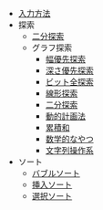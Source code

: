 - [入力方法](https://github.com/yabuki829/algorithm/blob/master/input.py)
- 探索
  - [二分探索](https://github.com/yabuki829/algorithm/blob/master/search/binary_search.py)
  - グラフ探索
    - [幅優先探索](https://github.com/yabuki829/algorithm/tree/master/search/%E3%82%B0%E3%83%A9%E3%83%95%E6%8E%A2%E7%B4%A2/%E5%B9%85%E5%84%AA%E5%85%88)
    - [深さ優先探索](https://github.com/yabuki829/algorithm/tree/master/search/%E3%82%B0%E3%83%A9%E3%83%95%E6%8E%A2%E7%B4%A2/%E6%B7%B1%E3%81%95%E5%84%AA%E5%85%88)
    - [ビット全探索](https://github.com/yabuki829/algorithm/tree/master/%E3%82%A2%E3%83%AB%E3%82%B4%E3%83%AA%E3%82%BA%E3%83%A0/%E6%8E%A2%E7%B4%A2/%E3%83%93%E3%83%83%E3%83%88%E5%85%A8%E6%8E%A2%E7%B4%A2)
    - [線形探索](https://github.com/yabuki829/algorithm/tree/master/%E3%82%A2%E3%83%AB%E3%82%B4%E3%83%AA%E3%82%BA%E3%83%A0/%E6%8E%A2%E7%B4%A2/%E7%B7%9A%E5%BD%A2%E6%8E%A2%E7%B4%A2)
    - [二分探索](https://github.com/yabuki829/algorithm/tree/master/%E3%82%A2%E3%83%AB%E3%82%B4%E3%83%AA%E3%82%BA%E3%83%A0/%E6%8E%A2%E7%B4%A2/%E4%BA%8C%E5%88%86%E6%8E%A2%E7%B4%A2)
    - [動的計画法](https://github.com/yabuki829/algorithm/tree/master/%E3%82%A2%E3%83%AB%E3%82%B4%E3%83%AA%E3%82%BA%E3%83%A0/%E5%8B%95%E7%9A%84%E8%A8%88%E7%94%BB%E6%B3%95)
    - [累積和](https://github.com/yabuki829/algorithm/tree/master/%E3%82%A2%E3%83%AB%E3%82%B4%E3%83%AA%E3%82%BA%E3%83%A0/%E7%B4%AF%E7%A9%8D%E5%92%8C)
    - [数学的なやつ](https://github.com/yabuki829/algorithm/blob/master/%E6%95%B0%E5%AD%A6%E7%9A%84/math.py)
    - [文字列操作系](https://github.com/yabuki829/algorithm/blob/master/%E6%96%87%E5%AD%97%E5%88%97%E7%B3%BB/string.py)
- ソート
  - [バブルソート](https://github.com/yabuki829/algorithm/blob/master/sort/bubble_sort.py)
  - [挿入ソート](https://github.com/yabuki829/algorithm/blob/master/sort/insert_sort.py)
  - [選択ソート](https://github.com/yabuki829/algorithm/blob/master/sort/selection_sort.py)

